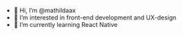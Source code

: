 - 👋 Hi, I’m @mathildaax
- 👀 I’m interested in front-end development and UX-design
- 🌱 I’m currently learning React Native

<!---
mathildaax/mathildaax is a ✨ special ✨ repository because its `README.md` (this file) appears on your GitHub profile.
You can click the Preview link to take a look at your changes.
--->
